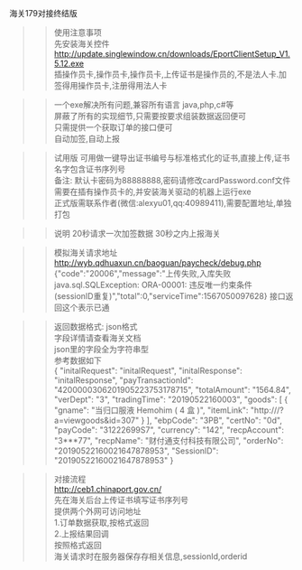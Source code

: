 海关179对接终结版
>>使用注意事项<br/>
先安装海关控件<br/>
http://update.singlewindow.cn/downloads/EportClientSetup_V1.5.12.exe<br/>
插操作员卡,操作员卡,操作员卡,上传证书是操作员的,不是法人卡.加签得用操作员卡,注册得用法人卡<br/>

>>一个exe解决所有问题,兼容所有语言 java,php,c#等<br/>
屏蔽了所有的实现细节,只需要按要求组装数据返回便可<br/>
只需提供一个获取订单的接口便可<br/>
自动加签,自动上报<br/>

>>试用版
可用做一键导出证书编号与标准格式化的证书,直接上传,证书名字包含证书序列号<br/>
备注: 默认卡密码为88888888,密码请修改cardPassword.conf文件<br/>
需要在插有操作员卡的,并安装海关驱动的机器上运行exe<br/>
正式版需联系作者(微信:alexyu01,qq:40989411),需要配置地址,单独打包<br/>

>>说明 20秒请求一次加签数据 30秒之内上报海关<br/>

>>模拟海关请求地址<br/>
http://wyb.qdhuaxun.cn/baoguan/paycheck/debug.php<br/>
{"code":"20006","message":"上传失败,入库失败 java.sql.SQLException: ORA-00001: 违反唯一约束条件 (sessionID重复)","total":0,"serviceTime":1567050097628} 接口返回这个表示已通

>>返回数据格式:
json格式<br/>
字段详情请查看海关文档<br/>
json里的字段全为字符串型<br/>
参考数据如下<br/>
{ "initalRequest": "initalRequest", "initalResponse": "initalResponse", "payTransactionId": "4200000306201905223753178715", "totalAmount": "1564.84", "verDept": "3", "tradingTime": "20190522160003", "goods": [ { "gname": "当归口服液 Hemohim ( 4 盒 )", "itemLink": "http:///?a=viewgoods&id=307" } ], "ebpCode": "3PB", "certNo": "0d", "payCode": "31222699S7", "currency": "142", "recpAccount": "3***77", "recpName": "财付通支付科技有限公司", "orderNo": "20190522160021647878953", "SessionID": "20190522160021647878953" }

>>对接流程<br/>
http://ceb1.chinaport.gov.cn/<br/>
先在海关后台上传证书填写证书序列号<br/>
提供两个外网可访问地址<br/>
1.订单数据获取,按格式返回<br/>
2.上报结果回调 <br/>
按照格式返回 <br/>
海关请求时在服务器保存存相关信息,sessionId,orderid
